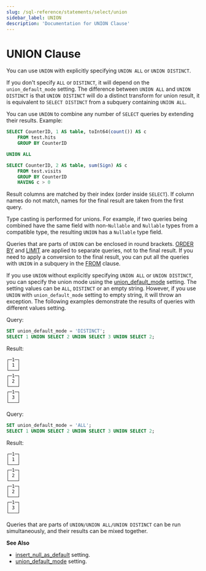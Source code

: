 ```yaml
---
slug: /sql-reference/statements/select/union
sidebar_label: UNION
description: 'Documentation for UNION Clause'
---
```


# UNION Clause

You can use `UNION` with explicitly specifying `UNION ALL` or `UNION DISTINCT`.

If you don't specify `ALL` or `DISTINCT`, it will depend on the `union_default_mode` setting. The difference between `UNION ALL` and `UNION DISTINCT` is that `UNION DISTINCT` will do a distinct transform for union result, it is equivalent to `SELECT DISTINCT` from a subquery containing `UNION ALL`.

You can use `UNION` to combine any number of `SELECT` queries by extending their results. Example:

``` sql
SELECT CounterID, 1 AS table, toInt64(count()) AS c
    FROM test.hits
    GROUP BY CounterID

UNION ALL

SELECT CounterID, 2 AS table, sum(Sign) AS c
    FROM test.visits
    GROUP BY CounterID
    HAVING c > 0
```

Result columns are matched by their index (order inside `SELECT`). If column names do not match, names for the final result are taken from the first query.

Type casting is performed for unions. For example, if two queries being combined have the same field with non-`Nullable` and `Nullable` types from a compatible type, the resulting `UNION` has a `Nullable` type field.

Queries that are parts of `UNION` can be enclosed in round brackets. [ORDER BY](../../../sql-reference/statements/select/order-by.md) and [LIMIT](../../../sql-reference/statements/select/limit.md) are applied to separate queries, not to the final result. If you need to apply a conversion to the final result, you can put all the queries with `UNION` in a subquery in the [FROM](../../../sql-reference/statements/select/from.md) clause.

If you use `UNION` without explicitly specifying `UNION ALL` or `UNION DISTINCT`, you can specify the union mode using the [union_default_mode](/operations/settings/settings#union_default_mode) setting. The setting values can be `ALL`, `DISTINCT` or an empty string. However, if you use `UNION` with `union_default_mode` setting to empty string, it will throw an exception. The following examples demonstrate the results of queries with different values setting.

Query:

```sql
SET union_default_mode = 'DISTINCT';
SELECT 1 UNION SELECT 2 UNION SELECT 3 UNION SELECT 2;
```

Result:

```text
┌─1─┐
│ 1 │
└───┘
┌─1─┐
│ 2 │
└───┘
┌─1─┐
│ 3 │
└───┘
```

Query:

```sql
SET union_default_mode = 'ALL';
SELECT 1 UNION SELECT 2 UNION SELECT 3 UNION SELECT 2;
```

Result:

```text
┌─1─┐
│ 1 │
└───┘
┌─1─┐
│ 2 │
└───┘
┌─1─┐
│ 2 │
└───┘
┌─1─┐
│ 3 │
└───┘
```

Queries that are parts of `UNION/UNION ALL/UNION DISTINCT` can be run simultaneously, and their results can be mixed together.

**See Also**

- [insert_null_as_default](../../../operations/settings/settings.md#insert_null_as_default) setting.
- [union_default_mode](/operations/settings/settings#union_default_mode) setting.
